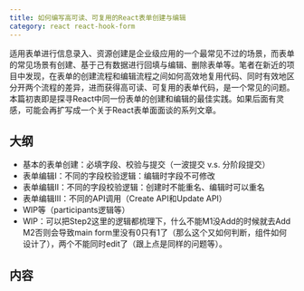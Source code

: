 ```yaml
---
title: 如何编写高可读、可复用的React表单创建与编辑
category: react react-hook-form
---
```


适用表单进行信息录入、资源创建是企业级应用的一个最常见不过的场景，而表单的常见场景有创建、基于己有数据进行回填与编辑、删除表单等。笔者在新近的项目中发现，在表单的创建流程和编辑流程之间如何高效地复用代码、同时有效地区分开两个流程的差异，进而获得高可读、可复用的表单代码，是一个常见的问题。本篇初衷即是探寻React中同一份表单的创建和编辑的最佳实践。如果后面有灵感，可能会再扩写成一个关于React表单面面谈的系列文章。

## 大纲

* 基本的表单创建：必填字段、校验与提交（一波提交 v.s. 分阶段提交）
* 表单编辑I：不同的字段校验逻辑：编辑时字段不可修改
* 表单编辑II：不同的字段校验逻辑：创建时不能重名、编辑时可以重名
* 表单编辑III：不同的API调用（Create API和Update API）
* WIP等（participants逻辑等）
* WIP：可以把Step2这里的逻辑都梳理下，什么不能M1没Add的时候就去Add M2否则会导致main form里没有0只有1了（那么这个又如何判断，组件如何设计了），两个不能同时edit了（跟上点是同样的问题等）。

## 内容
